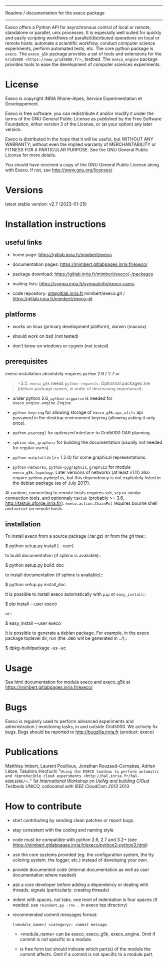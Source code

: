 ********************************************
Readme / documentation for the execo package
********************************************

Execo offers a Python API for asynchronous control of local or remote,
standalone or parallel, unix processes. It is especially well suited
for quickly and easily scripting workflows of parallel/distributed
operations on local or remote hosts: automate a scientific workflow,
conduct computer science experiments, perform automated tests,
etc. The core python package is ``execo``. The ``execo_g5k`` package
provides a set of tools and extensions for the `Grid5000
<https://www.grid5000.fr>`_ testbed. The ``execo_engine`` package
provides tools to ease the development of computer sciences
experiments.

License
=======

Execo is copyright INRIA Rhone-Alpes, Service Experimentation et
Developpement.

Execo is free software: you can redistribute it and/or modify it under
the terms of the GNU General Public License as published by the Free
Software Foundation, either version 3 of the License, or (at your
option) any later version.

Execo is distributed in the hope that it will be useful, but WITHOUT
ANY WARRANTY; without even the implied warranty of MERCHANTABILITY or
FITNESS FOR A PARTICULAR PURPOSE.  See the GNU General Public License
for more details.

You should have received a copy of the GNU General Public License
along with Execo.  If not, see <http://www.gnu.org/licenses/>

Versions
========

latest stable version: v2.7 (2023-01-25)

Installation instructions
=========================

useful links
------------

- home page:  https://gitlab.inria.fr/mimbert/execo

- documentation pages: https://mimbert.gitlabpages.inria.fr/execo/

- package download: https://gitlab.inria.fr/mimbert/execo/-/packages

- mailing lists: https://sympa.inria.fr/sympa/info/execo-users

- code repository: git@gitlab.inria.fr:mimbert/execo.git / https://gitlab.inria.fr/mimbert/execo.git

platforms
---------

- works on linux (primary development platform), darwin (macosx)

- should work on bsd (not tested)

- don't know on windows or cygwin (not tested)

prerequisites
-------------

execo installation absolutely requires ``python`` 2.6 / 2.7 or
>=3.2. ``execo_g5k`` needs ``python-requests``. Optionnal packages are
(debian package names, in order of decreasing importance):

- under python 2.6, ``python-argparse`` is needed for
  `execo_engine.engine.Engine`

- ``python-keyring`` for allowing storage of `execo_g5k.api_utils` api
  password in the desktop environment keyring (allowing asking it only
  once).

- ``python-psycopg2`` for optimized interface to Grid5000 OAR planning.

- ``sphinx-doc``, ``graphviz`` for building the documentation (usually
  not needed for regular users).

- ``python-matplotlib`` (>= 1.2.0) for some graphical representations.

- ``python-networkx``, ``python-pygraphviz``, ``graphviz`` for module
  ``execo_g5k.topology``. Later versions of networkx (at least v1.11)
  also require ``python-pydotplus``, but this dependency is not
  explicitely listed in the debian package (as of July 2017).

At runtime, connecting to remote hosts requires ``ssh``, ``scp`` or
similar connection tools, and optionnaly ``taktuk`` (probably >=
3.6. http://taktuk.gforge.inria.fr/). `execo.action.ChainPut` requires
bourne shell and ``netcat`` on remote hosts.

installation
------------

To install execo from a source package (.tar.gz) or from the git
tree::

 $ python setup.py install [--user]

to build documentation (if sphinx is available)::

 $ python setup.py build_doc

to install documentation (if sphinx is available)::

 $ python setup.py install_doc

It is possible to install execo automatically with ``pip`` or
``easy_install``::

 $ pip install --user execo

or::

 $ easy_install --user execo

It is possible to generate a debian package. For example, in the execo
package toplevel dir, run (the .deb will be generated in ../)::

 $ dpkg-buildpackage -us -uc

Usage
=====

See html documentation for module execo and execo_g5k at
https://mimbert.gitlabpages.inria.fr/execo/

Bugs
====

Execo is regularly used to perform advanced experiments and
administration / monitoring tasks, in and outside Grid5000. We
actively fix bugs. Bugs should be reported to http://bugzilla.inria.fr
(product: execo)

Publications
============

Matthieu Imbert, Laurent Pouilloux, Jonathan Rouzaud-Cornabas, Adrien
Lèbre, Takahiro Hirofuchi "`Using the EXECO toolbox to perform
automatic and reproducible cloud experiments
<http://hal.inria.fr/hal-00861886/>`_" *1st International Workshop on
UsiNg and building ClOud Testbeds UNICO, collocated with IEEE CloudCom
2013* 2013

How to contribute
=================

- start contributing by sending clean patches or report bugs.

- stay consistent with the coding and naming style

- code must be compatible with python 2.6, 2.7 and 3.2+ (see
  https://mimbert.gitlabpages.inria.fr/execo/python2-python3.html)

- use the core systems provided (eg. the configuration system, the tty
  coloring system, the logger, etc.) instead of developing your own.

- provide documented code (internal documentation as well as user
  documentation where needed)

- ask a core developer before adding a dependency or dealing with
  threads, signals (particularly: creating threads)

- indent with spaces, not tabs. one level of indentation is four
  spaces (if needed: use ``reindent.py -rnv .`` in execo top
  directory)

- recommended commit messages format:

  ``[<module_name>] <category>: commit message``.

  - <module_name> can be execo, execo_g5k, execo_engine. Omit if
    commit is not specific to a module.

  - <category> is free form but should indicate which part(s) of the
    module the commit affects. Omit if a commit is not specific to a
    module part.
